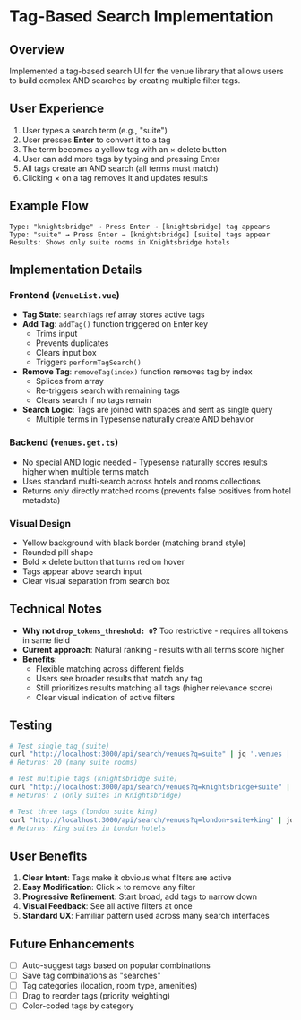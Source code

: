 # Tag-Based Search Implementation

## Overview
Implemented a tag-based search UI for the venue library that allows users to build complex AND searches by creating multiple filter tags.

## User Experience
1. User types a search term (e.g., "suite")
2. User presses **Enter** to convert it to a tag
3. The term becomes a yellow tag with an × delete button
4. User can add more tags by typing and pressing Enter
5. All tags create an AND search (all terms must match)
6. Clicking × on a tag removes it and updates results

## Example Flow
```
Type: "knightsbridge" → Press Enter → [knightsbridge] tag appears
Type: "suite" → Press Enter → [knightsbridge] [suite] tags appear
Results: Shows only suite rooms in Knightsbridge hotels
```

## Implementation Details

### Frontend (`VenueList.vue`)
- **Tag State**: `searchTags` ref array stores active tags
- **Add Tag**: `addTag()` function triggered on Enter key
  - Trims input
  - Prevents duplicates
  - Clears input box
  - Triggers `performTagSearch()`
- **Remove Tag**: `removeTag(index)` function removes tag by index
  - Splices from array
  - Re-triggers search with remaining tags
  - Clears search if no tags remain
- **Search Logic**: Tags are joined with spaces and sent as single query
  - Multiple terms in Typesense naturally create AND behavior

### Backend (`venues.get.ts`)
- No special AND logic needed - Typesense naturally scores results higher when multiple terms match
- Uses standard multi-search across hotels and rooms collections
- Returns only directly matched rooms (prevents false positives from hotel metadata)

### Visual Design
- Yellow background with black border (matching brand style)
- Rounded pill shape
- Bold × delete button that turns red on hover
- Tags appear above search input
- Clear visual separation from search box

## Technical Notes
- **Why not `drop_tokens_threshold: 0`?** Too restrictive - requires all tokens in same field
- **Current approach**: Natural ranking - results with all terms score higher
- **Benefits**: 
  - Flexible matching across different fields
  - Users see broader results that match any tag
  - Still prioritizes results matching all tags (higher relevance score)
  - Clear visual indication of active filters

## Testing
```bash
# Test single tag (suite)
curl "http://localhost:3000/api/search/venues?q=suite" | jq '.venues | length'
# Returns: 20 (many suite rooms)

# Test multiple tags (knightsbridge suite)
curl "http://localhost:3000/api/search/venues?q=knightsbridge+suite" | jq '.venues | length'
# Returns: 2 (only suites in Knightsbridge)

# Test three tags (london suite king)
curl "http://localhost:3000/api/search/venues?q=london+suite+king" | jq '.venues | map({name, venue_name})'
# Returns: King suites in London hotels
```

## User Benefits
1. **Clear Intent**: Tags make it obvious what filters are active
2. **Easy Modification**: Click × to remove any filter
3. **Progressive Refinement**: Start broad, add tags to narrow down
4. **Visual Feedback**: See all active filters at once
5. **Standard UX**: Familiar pattern used across many search interfaces

## Future Enhancements
- [ ] Auto-suggest tags based on popular combinations
- [ ] Save tag combinations as "searches"
- [ ] Tag categories (location, room type, amenities)
- [ ] Drag to reorder tags (priority weighting)
- [ ] Color-coded tags by category
